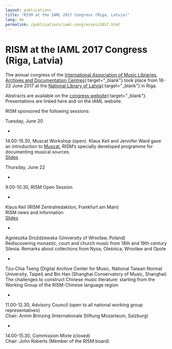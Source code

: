 ```yaml
---
layout: publications
title: "RISM at the IAML 2017 Congress (Riga, Latvia)"
lang: de
permalink: /publications/iaml-congresses/2017.html
---
```


# RISM at the IAML 2017 Congress (Riga, Latvia)

The annual congress of the [International Association of Music Libraries, Archives and Documentation Centres](http://www.iaml.info/congresses/2017-riga){:target="_blank"} took place from 18-22 June 2017 at the [National Library of Latvia](http://lnb.lv/en){:target="_blank"} in Riga.   
  
Abstracts are available on the [congress website](https://iaml2017.lnb.lv/programme/abstracts/){:target="_blank"}. Presentations are linked here and on the IAML website.  
  
RISM sponsored the following sessions:  
  
Tuesday, June 20

- 

14.00-15.30, Muscat Workshop (open). Klaus Keil and Jennifer Ward gave an introduction to [Muscat](/de/community/muscat.html), RISM’s specially developed programme for documenting musical sources.   
[Slides](/resources-old-website/community-content/Muscat_EN/Workshop_slides_Riga_expanded_01.pdf)

  
 

Thursday, June 22

- 

9.00-10.30, RISM Open Session

  - 

Klaus Keil (RISM Zentralredaktion, Frankfurt am Main)  
RISM news and information  
[Slides](/resources-old-website/community-content/Zentralredaktion/Pra__sentation_Keil_IAML_Webseite_Riga_2017.pdf)

  - 

Agnieszka Drożdżewska (University of Wrocław, Poland)  
Rediscovering monastic, court and church music from 18th and 19th century Silesia. Remarks about collections from Nysa, Oleśnica, Wrocław and Opole

  - 

Tzu-Chia Tseng (Digital Archive Center for Music, National Taiwan Normal University, Taipei) and Bin Han (Shanghai Conservatory of Music, Shanghai)  
The challenges to construct Chinese music literature: starting from the Working Group of the RISM-Chinese language region

- 

11.00-12.30, Advisory Council (open to all national working group representatives)  
Chair: Armin Brinzing (Internationale Stiftung Mozarteum, Salzburg)

- 

14.00-15.30, Commission Mixte (closed)  
Chair: John Roberts (Member of the RISM board)